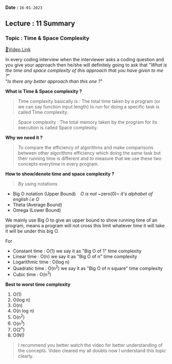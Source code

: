 **Date :** `16-01-2023`

## Lecture : 11 Summary
### Topic : Time & Space Complexity
[📍Video Link](https://www.youtube.com/watch?v=QovOdd80A4s&list=PLDzeHZWIZsTryvtXdMr6rPh4IDexB5NIA&index=11)

In every coding interview when the interviewer asks a coding question and you give your approach then he/she will definitely going to ask that "_What is the time and space complexity of this approach that you have given to me ?_" <br>
"_Is there any better approach than this one ?_"

**What is Time & Space complexity ?**
>Time complexity basically is : The total time taken by a program (or we can say function input length) to run for doing a specific task is called Time complexity.<br>

>Space complexity : The total memory taken by the program for its execution is called Space complexity.

**Why we need it ?**
>To compare the efficiency of algorithms and make comparisons between other algorithms efficiency which doing the same task but their running time is different and to measure that we use these two concepts everytime in every program.

**How to show/denote time and space complexity ?**
>By using notations
- Big O notation (Upper Bound)  &ensp; _O is not_ ~zero(0)~   *it's alphabet of english i.e O*
- Theta (Average Bound)
- Omega (Lower Bound)

We mainly use Big O to give an upper bound to show running time of an program, means a program will not cross this limit whatever time it will take it will be under this big O.

For
- Constant time : O(1) we say it as "Big O of 1" time complexity
- Linear time : O(n) we say it as "Big O of n" time complexity
- Logarithmic time : O(log n)
- Quadratic time : O(n<sup>2</sup>) we say it as "Big O of n square" time complexity
- Cubic time : O(n<sup>3</sup>)

**Best to worst time complexity**

1. O(1)
2. O(log n)
3. O(n)
4. O(n log n)
5. O(n<sup>2</sup>)
6. O(n<sup>3</sup>)
7. O(2<sup>n</sup>)
8. O(N!)


>I recommend you better watch the video for better understanding of the concepts. Video cleared my all doubts now I understand this topic clearly. 
